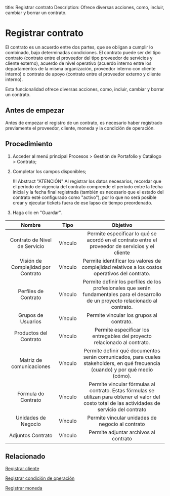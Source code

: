 title: Registrar contrato
Description: Ofrece diversas acciones, como, incluir, cambiar y borrar un contrato.
# Registrar contrato

El contrato es un acuerdo entre dos partes, que se obligan a cumplir lo
combinado, bajo determinadas condiciones. El contrato puede ser del tipo
contrato (contrato entre el proveedor del tipo proveedor de servicios y cliente
externo), acuerdo de nivel operativo (acuerdo interno entre los departamentos de
la misma organización, proveedor interno con cliente interno) o contrato de
apoyo (contrato entre el proveedor externo y cliente interno).

Esta funcionalidad ofrece diversas acciones, como, incluir, cambiar y borrar un
contrato.

Antes de empezar
--------------------

Antes de empezar el registro de un contrato, es necesario haber registrado
previamente el proveedor, cliente, moneda y la condición de operación.

Procedimiento
-----------------

1.  Acceder al menú principal Procesos \> Gestión de Portafolio y Catálogo \>
    Contrato;

2.  Completar los campos disponibles;

    !!! Abstract "ATENCIÓN"
        Al registrar los datos necesarios, recordar que el período de vigencia del
        contrato comprende el período entre la fecha inicial y la fecha final registrada 
        (también es necesario que el estado del contrato esté configurado como "activo"), 
        por lo que no será posible crear y ejecutar tickets fuera de ese lapso de tiempo 
        preordenado.

3.  Haga clic en "Guardar".


|               Nombre               |   Tipo  |                                                                       Objetivo                                                                      |
|:----------------------------------:|:-------:|:---------------------------------------------------------------------------------------------------------------------------------------------------:|
|    Contrato de Nivel de Servicio   | Vínculo |                           Permite especificar lo qué se acordó en el contrato entre el proveedor de servicios y el cliente                          |
| Visión de Complejidad por Contrato | Vínculo |                            Permite identificar los valores de complejidad relativos a los costos operativos del contrato.                           |
|        Perfiles de Contrato        | Vínculo |         Permite definir los perfiles de los profesionales que serán fundamentales para el desarrollo de un proyecto relacionado al contrato.        |
|         Grupos de Usuarios         | Vínculo |                                                       Permite vincular los grupos al contrato.                                                      |
|       Productos del Contrato       | Vínculo |                                      Permite especificar los entregables del proyecto relacionado al contrato.                                      |
|      Matriz de comunicaciones      | Vínculo |            Permite definir qué documentos serán comunicados, para cuales stakeholders, en qué frecuencia (cuando) y por qué medio (cómo).           |
|         Fórmula do Contrato        | Vínculo | Permite vincular fórmulas al contrato. Estas fórmulas se utilizan para obtener el valor del costo total de las actividades de servicio del contrato |
|         Unidades de Negocio        | Vínculo |                                                   Permite vincular unidades de negocio al contrato                                                  |
|          Adjuntos Contrato         | Vínculo |                                                        Permite adjuntar archivos al contrato                                                        |

                                                                       

Relacionado
-----------

[Registrar cliente](/es-es/citsmart-platform-9/processes/portfolio-and-catalog/configuration/register-client.html)

[Registrar condición de operación](/es-es/citsmart-platform-9/processes/portfolio-and-catalog/configuration/register-operating-condition.html)

[Registrar moneda](/es-es/citsmart-platform-9/additional-features/contract-management/configuration/register-currency.html)

<!-- !!! tip "About"

    <b>Product/Version:</b> CITSmart | 8.00 &nbsp;&nbsp;
    <b>Updated:</b>01/25/2021 – Anna Martins

